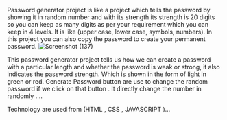 Password generator project is like a project which tells the password by showing it in random number and with its strength its strength is 20 digits
so you can keep as many digits as per your requirement which you can keep in 4 levels. 
It is like (upper case, lower case, symbols, numbers). In this project you can also copy the password to create your permanent password.
![Screenshot (137)](https://github.com/user-attachments/assets/a78dfd06-1048-42a2-ad5d-3d1062700d69)

This password generator project tells us how we can create a password with a particular length and whether the password is weak or strong,
it also indicates the password strength. Which is shown in the form of light in green or red.
Generate Password button are use to change the random password if we click on that button . It directly change the number in randomly ....

Technology are used from (HTML , CSS , JAVASCRIPT )...
